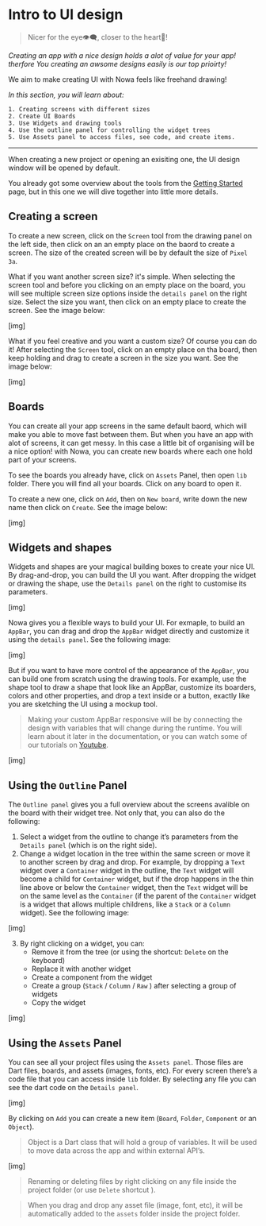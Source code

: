 # Intro to UI design 


>Nicer for the eye👁️‍🗨️, closer to the heart💓! 

*Creating an app with a nice design holds a alot of value for your app! therfore You creating an awsome designs easily is our top prioirty!*

We aim to make creating UI with Nowa feels like freehand drawing!  

*In this section, you will learn about:*
```
1. Creating screens with different sizes
2. Create UI Boards
3. Use Widgets and drawing tools
4. Use the outline panel for controlling the widget trees
5. Use Assets panel to access files, see code, and create items.
```
--- 
When creating a new project or opening an exisiting one, the UI design window will be opened by default. 

You already got some overview about the tools from the [Getting Started](/getting_started.md) page, but in this one we will dive together into little more details.


## Creating a screen
To create a new screen, click on the `Screen` tool from the drawing panel on the left side, then click on an an empty place on the baord to create a screen. The size of the created screen will be by default the size of `Pixel 3a`.

What if you want another screen size? it's simple. When selecting the screen tool and before you clicking on an empty place on the board, you will see multiple screen size options inside the `details panel` on the right size. Select the size you want, then click on an empty place to create the screen. See the image below:

[img]

What if you feel creative and you want a custom size? Of course you can do it! After selecting the `Screen` tool, click on an empty place on tha board, then keep holding and drag to create a screen in the size you want. See the image below:

[img]



## Boards 
You can create all your app screens in the same default baord, which will make you able to move fast between them. But when you have an app with alot of screens, it can get messy. In this case a little bit of organising will be a nice option! with Nowa, you can create new boards where each one hold part of your screens.

To see the boards you already have, click on `Assets` Panel, then open `lib` folder. There you will find all your boards. Click on any board to open it.

To create a new one, click on `Add`, then on `New board`, write down the new name then click on `Create`. See the image below:

[img]

## Widgets and shapes
Widgets and shapes are your magical building boxes to create your nice UI. By drag-and-drop, you can build the UI you want. After dropping the widget or drawing the shape, use the `Details panel` on the right to customise its parameters.  

[img]

Nowa gives you a flexible ways to build your UI. For exmaple, to build an `AppBar`, you can drag and drop the `AppBar` widget directly and customize it using the `details panel`. See the following image: 

[img]

But if you want to have more control of the appearance of the `AppBar`, you can build one from scratch using the drawing tools. For example, use the shape tool to draw a shape that look like an AppBar, customize its boarders, colors and other properties, and drop a text inside or a button, exactly like you are sketching the UI using a mockup tool.

> Making your custom AppBar responsive will be by connecting the design with variables that will change during the runtime. You will learn about it later in the documentation, or you can watch some of our tutorials on [Youtube](https://www.youtube.com/channel/UCvP7LKeb2sW1yTUqHAFEKOw).

[img]

## Using the `Outline` Panel 

The `Outline panel` gives you a full overview about the screens avalible on the board with their widget tree. Not only that, you can also do the following: 

1. Select a widget from the outline to change it’s parameters from the `Details panel` (which is on the right side).
2. Change a widget location in the tree within the same screen or move it to another screen by drag and drop. For example, by dropping a `Text` widget over a `Container` widget in the outline, the `Text` widget will become a child for `Container` widget, but if the drop happens in the thin line above or below the `Container` widget, then the `Text` widget will be on the same level as the `Container` (if the parent of the `Container` widget is a widget that allows multiple childrens, like a `Stack` or a `Column` widget). See the following image:

[img]

3. By right clicking on a widget, you can:
   * Remove it from the tree (or using the shortcut: `Delete` on the keyboard)
   * Replace it with another widget
   * Create a component from the widget 
   * Create a group (`Stack` / `Column` / `Raw` ) after selecting a group of widgets
   * Copy the widget

[img]

## Using the `Assets` Panel 

You can see all your project files using the `Assets panel`. Those files are Dart files, boards, and assets (images, fonts, etc). For every screen there’s a code file that you can access inside `lib` folder. By selecting any file you can see the dart code on the `Details panel`.  

[img]

By clicking on `Add` you can create a new item (`Board`, `Folder`, `Component` or an `Object`).
>Object is a Dart class that will hold a group of variables. It will be used to move data across the app and within external API’s. 

[img]

> Renaming or deleting files by right clicking on any file inside the project folder (or use `Delete` shortcut ). 

> When you drag and drop any asset file (image, font, etc), it will be automatically added to the `assets` folder inside the project folder. 

